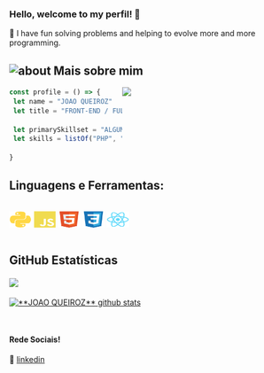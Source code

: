 ### Hello, welcome to my perfil! 👋

🔭 I have fun solving problems and helping to evolve more and more programming. 

## <img width="45" alt="about" src="https://raw.github.com/elizarov/elizarov/master/about.png"> Mais sobre mim

<img align="right" width="300" src="https://i2.wp.com/allhtaccess.info/wp-content/uploads/2018/03/programming.gif?fit=1281%2C716&ssl=1" />

```javascript
const profile = () => {
 let name = "JOAO QUEIROZ"
 let title = "FRONT-END / FULL-STACK"
 
 let primarySkillset = "ALGUMAS HABILIDADES"
 let skills = listOf("PHP", "Python", "JavaScript", "NodeJS", "ReactJS") 

}
```

## **Linguagens e Ferramentas:**  

<div style="display: inline_block"><br>
  <img align="center" alt="João-Python" height="30" width="40" src="https://raw.githubusercontent.com/devicons/devicon/master/icons/python/python-plain.svg">
  <img align="center" alt="João-Js" height="30" width="40" src="https://raw.githubusercontent.com/devicons/devicon/master/icons/javascript/javascript-plain.svg">
  <img align="center" alt="João-HTML" height="30" width="40" src="https://raw.githubusercontent.com/devicons/devicon/master/icons/html5/html5-original.svg">
  <img align="center" alt="João-CSS" height="30" width="40" src="https://raw.githubusercontent.com/devicons/devicon/master/icons/css3/css3-original.svg">
  <img align="center" alt="João-CSS" height="30" width="40" src="https://raw.githubusercontent.com/devicons/devicon/master/icons/react/react-original.svg">
  </div>
<br>


## **GitHub Estatísticas**

<a href="https://github.com/Gurupreet">
  <img align="center" src="https://github-readme-stats.vercel.app/api/top-langs/?username=joaoqueiroz-code&theme=dracula&hide_langs_below=1" />
</a>
<br>
<br>
<a href="https://github.com/Gurupreet">
 <img align="center" src="https://github-readme-stats.vercel.app/api?username=joaoqueiroz-code&show_icons=true&theme=dracula&line_height=27" alt="**JOAO QUEIROZ** github stats"/>
</a>

[linkedin]: https://www.linkedin.com/in/joaoqueiroz-c/
<br>

#### Rede Sociais!

👔 [linkedin][linkedin]
